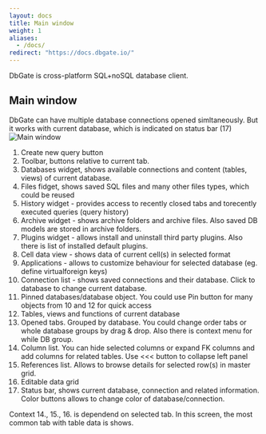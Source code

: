 ```yaml
---
layout: docs
title: Main window
weight: 1
aliases:
  - /docs/
redirect: "https://docs.dbgate.io/"
---
```


DbGate is cross-platform SQL+noSQL database client.


## Main window
DbGate can have multiple database connections opened simltaneously. But it works with current database, which is indicated on status bar (17)
![Main window](/docs/main.png)

1. Create new query button
2. Toolbar, buttons relative to current tab.
3. Databases widget, shows available connections and content (tables, views) of current database.
4. Files fidget, shows saved SQL files and many other files types, which could be reused
5. History widget - provides access to recently closed tabs and torecently executed queries (query history)
6. Archive widget - shows archive folders and archive files. Also saved DB models are stored in archive folders.
7. Plugins widget - allows install and uninstall third party plugins. Also there is list of installed default plugins.
8. Cell data view - shows data of current cell(s) in selected format
9. Applications - allows to customize behaviour for selected database (eg. define virtualforeign keys)
10. Connection list - shows saved connections and their database. Click to database to change current database.
11. Pinned databases/database object. You could use Pin button for many objects from 10 and 12 for quick access
12. Tables, views and functions of current database
13. Opened tabs. Grouped by database. You could change order tabs or whole database groups by drag & drop. Also there is context menu for while DB group.
14. Column list. You can hide selected columns or expand FK columns and add columns for related tables. Use <<< button to collapse left panel
15. References list. Allows to browse details for selected row(s) in master grid. 
16. Editable data grid
17. Status bar, shows current database, connection and related information. Color buttons allows to change color of database/connection.

Context 14., 15., 16. is dependend on selected tab. In this screen, the most common tab with table data is shows.
